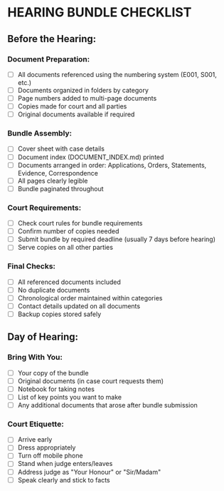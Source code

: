 # HEARING BUNDLE CHECKLIST

## Before the Hearing:

### Document Preparation:
- [ ] All documents referenced using the numbering system (E001, S001, etc.)
- [ ] Documents organized in folders by category
- [ ] Page numbers added to multi-page documents
- [ ] Copies made for court and all parties
- [ ] Original documents available if required

### Bundle Assembly:
- [ ] Cover sheet with case details
- [ ] Document index (DOCUMENT_INDEX.md) printed
- [ ] Documents arranged in order: Applications, Orders, Statements, Evidence, Correspondence
- [ ] All pages clearly legible
- [ ] Bundle paginated throughout

### Court Requirements:
- [ ] Check court rules for bundle requirements
- [ ] Confirm number of copies needed
- [ ] Submit bundle by required deadline (usually 7 days before hearing)
- [ ] Serve copies on all other parties

### Final Checks:
- [ ] All referenced documents included
- [ ] No duplicate documents
- [ ] Chronological order maintained within categories
- [ ] Contact details updated on all documents
- [ ] Backup copies stored safely

## Day of Hearing:

### Bring With You:
- [ ] Your copy of the bundle
- [ ] Original documents (in case court requests them)
- [ ] Notebook for taking notes
- [ ] List of key points you want to make
- [ ] Any additional documents that arose after bundle submission

### Court Etiquette:
- [ ] Arrive early
- [ ] Dress appropriately
- [ ] Turn off mobile phone
- [ ] Stand when judge enters/leaves
- [ ] Address judge as "Your Honour" or "Sir/Madam"
- [ ] Speak clearly and stick to facts